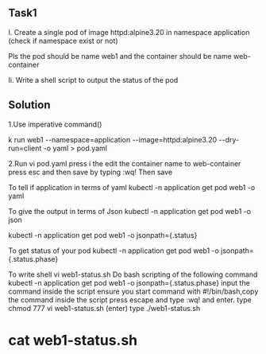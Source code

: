 ## Task1
I. Create a single pod of image httpd:alpine3.20 in namespace application (check if namespace exist or not)

Pls the pod should be name web1 and the container should be name web-container


Ii. Write  a shell script to output the status of the pod

## Solution
1.Use imperative command()

 k run web1 --namespace=application --image=httpd:alpine3.20 --dry-run=client -o yaml > pod.yaml

 2.Run vi pod.yaml
 press i the edit the container name to web-container
 press esc and then save by typing :wq! Then save

To tell if application in terms of yaml
 kubectl -n application get pod web1  -o yaml

To give the output in terms of Json
kubectl -n application get pod web1  -o json

kubectl -n application get pod web1  -o jsonpath={.status}

To get status of your pod
kubectl -n application get pod web1  -o jsonpath={.status.phase}

To write shell
vi web1-status.sh
Do bash scripting of the following command
kubectl -n application get pod web1  -o jsonpath={.status.phase}
input the command inside the script ensure you start command with #!/bin/bash,copy the command inside the script press escape and type :wq! and enter.
type chmod 777 vi web1-status.sh (enter)
type ./web1-status.sh
# cat web1-status.sh

